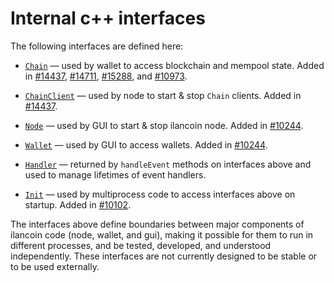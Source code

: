 # Internal c++ interfaces

The following interfaces are defined here:

* [`Chain`](chain.h) — used by wallet to access blockchain and mempool state. Added in [#14437](https://github.com/ilancoin/ilancoin/pull/14437), [#14711](https://github.com/ilancoin/ilancoin/pull/14711), [#15288](https://github.com/ilancoin/ilancoin/pull/15288), and [#10973](https://github.com/ilancoin/ilancoin/pull/10973).

* [`ChainClient`](chain.h) — used by node to start & stop `Chain` clients. Added in [#14437](https://github.com/ilancoin/ilancoin/pull/14437).

* [`Node`](node.h) — used by GUI to start & stop ilancoin node. Added in [#10244](https://github.com/ilancoin/ilancoin/pull/10244).

* [`Wallet`](wallet.h) — used by GUI to access wallets. Added in [#10244](https://github.com/ilancoin/ilancoin/pull/10244).

* [`Handler`](handler.h) — returned by `handleEvent` methods on interfaces above and used to manage lifetimes of event handlers.

* [`Init`](init.h) — used by multiprocess code to access interfaces above on startup. Added in [#10102](https://github.com/ilancoin/ilancoin/pull/10102).

The interfaces above define boundaries between major components of ilancoin code (node, wallet, and gui), making it possible for them to run in different processes, and be tested, developed, and understood independently. These interfaces are not currently designed to be stable or to be used externally.
